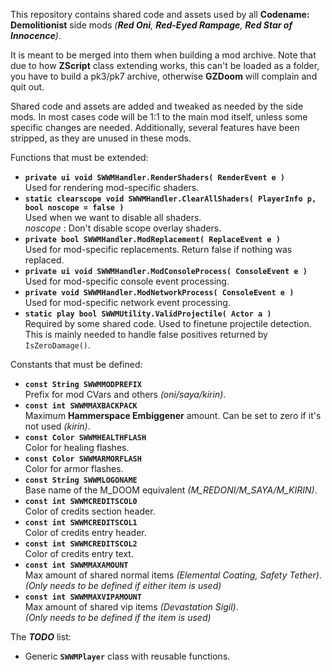This repository contains shared code and assets used by all **Codename: Demolitionist** side mods *(**Red Oni**, **Red-Eyed Rampage**, **Red Star of Innocence**)*.

It is meant to be merged into them when building a mod archive. Note that due to how **ZScript** class extending works, this can't be loaded as a folder, you have to build a pk3/pk7 archive, otherwise **GZDoom** will complain and quit out.

Shared code and assets are added and tweaked as needed by the side mods. In most cases code will be 1:1 to the main mod itself, unless some specific changes are needed. Additionally, several features have been stripped, as they are unused in these mods.

Functions that must be extended:

- **`private ui void SWWMHandler.RenderShaders( RenderEvent e )`**<br/>
  Used for rendering mod-specific shaders.
- **`static clearscope void SWWMHandler.ClearAllShaders( PlayerInfo p, bool noscope = false )`**<br/>
  Used when we want to disable all shaders.<br/>
  *noscope* : Don't disable scope overlay shaders.
- **`private bool SWWMHandler.ModReplacement( ReplaceEvent e )`**<br/>
  Used for mod-specific replacements. Return false if nothing was replaced.
- **`private ui void SWWMHandler.ModConsoleProcess( ConsoleEvent e )`**<br/>
  Used for mod-specific console event processing.
- **`private void SWWMHandler.ModNetworkProcess( ConsoleEvent e )`**<br/>
  Used for mod-specific network event processing.
- **`static play bool SWWMUtility.ValidProjectile( Actor a )`**<br/>
  Required by some shared code. Used to finetune projectile detection.<br/>
  This is mainly needed to handle false positives returned by `IsZeroDamage()`.

Constants that must be defined:

- **`const String SWWMMODPREFIX`**<br/>
  Prefix for mod CVars and others *(oni/saya/kirin)*.
- **`const int SWWMMAXBACKPACK`**<br/>
  Maximum **Hammerspace Embiggener** amount. Can be set to zero if it's not used *(kirin)*.
- **`const Color SWWMHEALTHFLASH`**<br/>
  Color for healing flashes.
- **`const Color SWWMARMORFLASH`**<br/>
  Color for armor flashes.
- **`const String SWWMLOGONAME`**<br/>
  Base name of the M_DOOM equivalent *(M_REDONI/M_SAYA/M_KIRIN)*.
- **`const int SWWMCREDITSCOL0`**<br/>
  Color of credits section header.
- **`const int SWWMCREDITSCOL1`**<br/>
  Color of credits entry header.
- **`const int SWWMCREDITSCOL2`**<br/>
  Color of credits entry text.
- **`const int SWWMMAXAMOUNT`**<br/>
  Max amount of shared normal items *(Elemental Coating, Safety Tether)*.<br/>
  *(Only needs to be defined if either item is used)*
- **`const int SWWMMAXVIPAMOUNT`**<br/>
  Max amount of shared vip items *(Devastation Sigil)*.<br/>
  *(Only needs to be defined if the item is used)*

The ***TODO*** list:

- Generic **`SWWMPlayer`** class with reusable functions.
